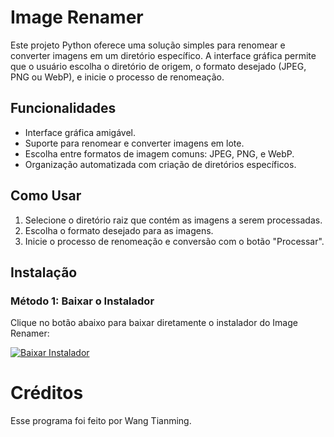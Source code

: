 # Image Renamer

Este projeto Python oferece uma solução simples para renomear e converter imagens em um diretório específico. A interface gráfica permite que o usuário escolha o diretório de origem, o formato desejado (JPEG, PNG ou WebP), e inicie o processo de renomeação.

## Funcionalidades

- Interface gráfica amigável.
- Suporte para renomear e converter imagens em lote.
- Escolha entre formatos de imagem comuns: JPEG, PNG, e WebP.
- Organização automatizada com criação de diretórios específicos.

## Como Usar

1. Selecione o diretório raiz que contém as imagens a serem processadas.
2. Escolha o formato desejado para as imagens.
3. Inicie o processo de renomeação e conversão com o botão "Processar".

## Instalação

### Método 1: Baixar o Instalador

Clique no botão abaixo para baixar diretamente o instalador do Image Renamer:

[![Baixar Instalador](https://img.shields.io/badge/Baixar%20Instalador-blue.svg)](link_para_o_instalador)

# Créditos
Esse programa foi feito por Wang Tianming.
